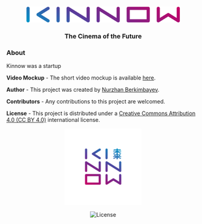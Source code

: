 <p align="center">
  <img src="https://github.com/berkimbayev/kinnow/blob/main/assets/wordmark.png" alt="Logotype" width="400px"/>
  <h3 align="center">The Cinema of the Future</h3>
</p>

### About
Kinnow was a startup


**Video Mockup** -
The short video mockup is available [here](https://youtu.be/LT72UCeYAf8).


**Author** -
This project was created by [Nurzhan Berkimbayev](https://github.com/berkimbayev/).


**Contributors** -
Any contributions to this project are welcomed.


**License** -
This project is distributed under a [Creative Commons Attribution 4.0 (CC BY 4.0)](https://creativecommons.org/licenses/by/4.0/) international license.


<p align="center">
  <img src="https://github.com/berkimbayev/kinnow/blob/main/assets/brandmark.png" alt="Logotype" width="200px"/>
</p>
<p align="center">
  <img src="https://mirrors.creativecommons.org/presskit/buttons/88x31/png/by.png" alt="License" width="100px">
</p>
